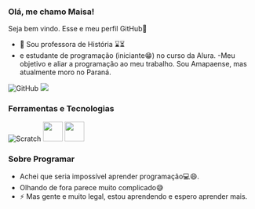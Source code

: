 ### Olá, me chamo Maisa! 
Seja bem vindo. Esse e meu perfil GitHub👋
- 🔭 Sou professora de História :hourglass::hourglass_flowing_sand:
- e estudante de programação (iniciante:grin:) no curso da Alura.
-Meu objetivo e aliar a programação ao meu trabalho.
Sou Amapaense, mas atualmente moro no Paraná.

![GitHub](https://img.shields.io/badge/GitHub-100000?style=for-the-badge&logo=github&logoColor=white)
<a href = "mailto:contato@maisafigueredo@gmail.com"><img src="https://img.shields.io/badge/Gmail-D14836?style=for-the-badge&logo=gmail&logoColor=white" target="_blank"></a>
### Ferramentas e Tecnologias 
![Scratch](https://img.shields.io/badge/Scratch-4D97FF?style=for-the-badge&logo=Scratch&logoColor=white)
<img src="https://cdn.jsdelivr.net/gh/devicons/devicon/icons/java/java-original.svg" width="40" height="40"/> <img src="https://cdn.jsdelivr.net/gh/devicons/devicon/icons/github/github-original-wordmark.svg" width= "40" height= "40"/>
          
### Sobre Programar
- Achei que seria impossível aprender programação:computer:😄. 
- Olhando de fora parece muito complicado:sweat_smile:
- ⚡ Mas gente e muito legal, estou aprendendo e espero aprender mais.
